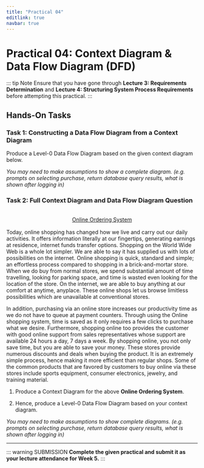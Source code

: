 ```yaml
---
title: "Practical 04"
editlink: true
navbar: true
---
```


# Practical 04: Context Diagram & Data Flow Diagram (DFD)

::: tip Note
Ensure that you have gone through **Lecture 3: Requirements Determination** and **Lecture 4: Structuring System Process Requirements** before attempting this practical.
:::

## Hands-On Tasks

### Task 1: Constructing a Data Flow Diagram from a Context Diagram

Produce a Level-0 Data Flow Diagram based on the given context diagram below.

_You may need to make assumptions to show a complete diagram. (e.g. prompts on selecting purchase, return database query results, what is shown after logging in)_

### Task 2: Full Context Diagram and Data Flow Diagram Question

<div style="margin: 2rem auto 1rem; text-align: center;text-decoration: underline;">
	Online Ordering System
</div>

Today, online shopping has changed how we live and carry out our daily activities.
It offers information literally at our fingertips, generating earnings at residence, internet funds transfer options.
Shopping on the World Wide Web is a whole lot simpler.
We are able to say it has supplied us with lots of possibilities on the internet.
Online shopping is quick, standard and simple; an effortless process compared to shopping in a brick-and-mortar store.
When we do buy from normal stores, we spend substantial amount of time travelling, looking for parking space, and time
is wasted even looking for the location of the store.
On the internet, we are able to buy anything at our comfort at anytime, anyplace.
These online shops let us browse limitless possibilities which are unavailable at conventional stores.

In addition, purchasing via an online store increases our productivity time as we do not have to queue at payment counters.
Through using the Online shopping system, time is saved as it only requires a few clicks to purchase what we desire.
Furthermore, shopping online too provides the customer with good online support from sales representatives whose support are
available 24 hours a day, 7 days a week.
By shopping online, you not only save time, but you are able to save your money.
These stores provide numerous discounts and deals when buying the product.
It is an extremely simple process, hence making it more efficient than regular shops.
Some of the common products that are favored by customers to buy online via these stores include sports equipment, consumer
electronics, jewelry, and training material.

1. Produce a Context Diagram for the above **Online Ordering System**.

2. Hence, produce a Level-0 Data Flow Diagram based on your context diagram.

_You may need to make assumptions to show complete diagrams. (e.g. prompts on selecting purchase, return database query results, what is shown after logging in)_

---

::: warning SUBMISSION
**Complete the given practical and submit it as your lecture attendance for Week 5.**
:::
